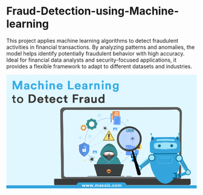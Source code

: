 # Fraud-Detection-using-Machine-learning
This project applies machine learning algorithms to detect fraudulent activities in financial transactions. By analyzing patterns and anomalies, the model helps identify potentially fraudulent behavior with high accuracy. Ideal for financial data analysts and security-focused applications, it provides a flexible framework to adapt to different datasets and industries.

![alt text](https://github.com/EslamWalid/Fraud-Detection-using-Machine-learning/blob/main/fraud_detection.jpg)
